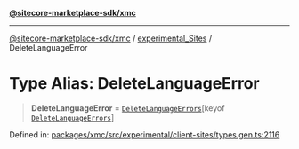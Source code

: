 [**@sitecore-marketplace-sdk/xmc**](../../../../README.md)

***

[@sitecore-marketplace-sdk/xmc](../../../../README.md) / [experimental\_Sites](../README.md) / DeleteLanguageError

# Type Alias: DeleteLanguageError

> **DeleteLanguageError** = [`DeleteLanguageErrors`](DeleteLanguageErrors.md)\[keyof [`DeleteLanguageErrors`](DeleteLanguageErrors.md)\]

Defined in: [packages/xmc/src/experimental/client-sites/types.gen.ts:2116](https://github.com/Sitecore/marketplace-sdk/blob/main/packages/xmc/src/experimental/client-sites/types.gen.ts#L2116)
